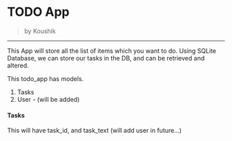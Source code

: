 # TODO App 
> by Koushik
----

This App will store all the list of items which you want to do.
Using SQLite Database, we can store our tasks in the DB, and can be retrieved and altered.

This todo_app has models.
1. Tasks
2. User - (will be added)


#### Tasks
This will have task_id, and task_text
(will add user in future...)